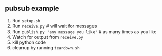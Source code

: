 ## pubsub example

1. Run `setup.sh`
2. Run `receive.py` # will wait for messages
3. Run `publish.py "any message you like"` # as many times as you like
4. Watch for output from `receive.py`
5. kill python code
6. cleanup by running `teardown.sh`

